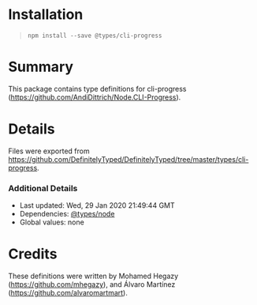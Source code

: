 # Installation
> `npm install --save @types/cli-progress`

# Summary
This package contains type definitions for cli-progress (https://github.com/AndiDittrich/Node.CLI-Progress).

# Details
Files were exported from https://github.com/DefinitelyTyped/DefinitelyTyped/tree/master/types/cli-progress.

### Additional Details
 * Last updated: Wed, 29 Jan 2020 21:49:44 GMT
 * Dependencies: [@types/node](https://npmjs.com/package/@types/node)
 * Global values: none

# Credits
These definitions were written by  Mohamed Hegazy (https://github.com/mhegazy), and Álvaro Martínez (https://github.com/alvaromartmart).
